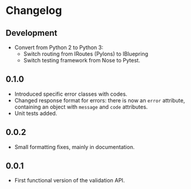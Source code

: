 # Changelog

## Development

- Convert from Python 2 to Python 3:
  - Switch routing from IRoutes (Pylons) to IBluepring
  - Switch testing framework from Nose to Pytest.

## 0.1.0

- Introduced specific error classes with codes.
- Changed response format for errors: there is now an ``error`` attribute,
  containing an object with ``message`` and ``code`` attributes.
- Unit tests added.

## 0.0.2

- Small formatting fixes, mainly in documentation.

## 0.0.1

- First functional version of the validation API.